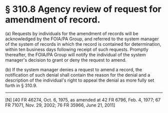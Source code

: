 # § 310.8   Agency review of request for amendment of record.

(a) Requests by individuals for the amendment of records will be acknowledged by the FOIA/PA Group, and referred to the system manager of the system of records in which the record is contained for determination, within ten business days following receipt of such requests. Promptly thereafter, the FOIA/PA Group will notify the individual of the system manager's decision to grant or deny the request to amend.


(b) If the system manager denies a request to amend a record, the notification of such denial shall contain the reason for the denial and a description of the individual's right to appeal the denial as more fully set forth in § 310.9. 



---

[N] [40 FR 46274, Oct. 6, 1975, as amended at 42 FR 6796, Feb. 4, 1977; 67 FR 71071, Nov. 29, 2002; 76 FR 35966, June 21, 2011]




